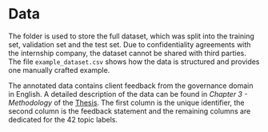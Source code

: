 # Data 

The folder is used to store the full dataset, which was split into the training set, validation set and the test set. Due to confidentiality agreements with the internship company, the dataset cannot be shared with third parties. The file `example_dataset.csv` shows how the data is structured and provides one manually crafted example.

The annotated data contains client feedback from the governance domain in English. A detailed description of the data can be found in *Chapter 3 - Methodology* of the [Thesis](https://github.com/cltl-students/Csenge_Szabo_TopicClassification_ClientFeedback_Governance_Domain/blob/master/MA_Thesis_Csenge_Szabo.pdf). The first column is the unique identifier, the second column is the feedback statement and the remaining columns are dedicated for the 42 topic labels.
